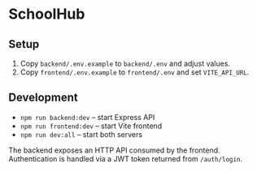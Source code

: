 # SchoolHub

## Setup

1. Copy `backend/.env.example` to `backend/.env` and adjust values.
2. Copy `frontend/.env.example` to `frontend/.env` and set `VITE_API_URL`.

## Development

- `npm run backend:dev` – start Express API
- `npm run frontend:dev` – start Vite frontend
- `npm run dev:all` – start both servers

The backend exposes an HTTP API consumed by the frontend. Authentication is handled via a JWT token returned from `/auth/login`.

